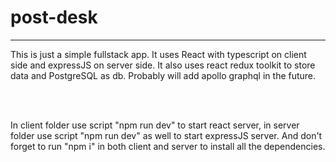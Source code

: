 # post-desk
---
This is just a simple fullstack app. It uses React with typescript on client side and expressJS on server side. It also uses react redux toolkit to store data and PostgreSQL as db. Probably will add apollo graphql in the future.

<br>
<br>

In client folder use script "npm run dev" to start react server, in server folder use script "npm run dev" as well to start expressJS server. And don't forget to run "npm i" in both client and server to install all the dependencies.
